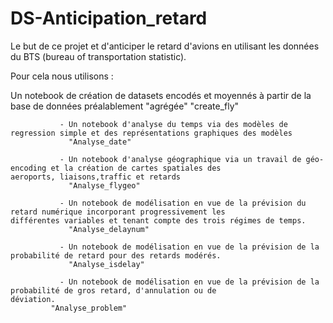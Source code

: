 # DS-Anticipation_retard
Le but de ce projet et d'anticiper le retard d'avions en utilisant les données du BTS (bureau of transportation statistic).

Pour cela nous utilisons :

 Un notebook de création de datasets encodés et moyennés à partir de la base de données préalablement "agrégée"
		         "create_fly"
			 
		       - Un notebook d'analyse du temps via des modèles de regression simple et des représentations graphiques des modèles
		         "Analyse_date"
			 
		       - Un notebook d'analyse géographique via un travail de géo-encoding et la création de cartes spatiales des                                  aeroports, liaisons,traffic et retards
		         "Analyse_flygeo"
			 
		       - Un notebook de modélisation en vue de la prévision du retard numérique incorporant progressivement les                                    différentes variables et tenant compte des trois régimes de temps.
		       	 "Analyse_delaynum"
			 
		       - Un notebook de modélisation en vue de la prévision de la probabilité de retard pour des retards modérés.
		         "Analyse_isdelay"
			 
		       - Un notebook de modélisation en vue de la prévision de la probabilité de gros retard, d'annulation ou de                                    déviation.
			 "Analyse_problem"		 
             
             
